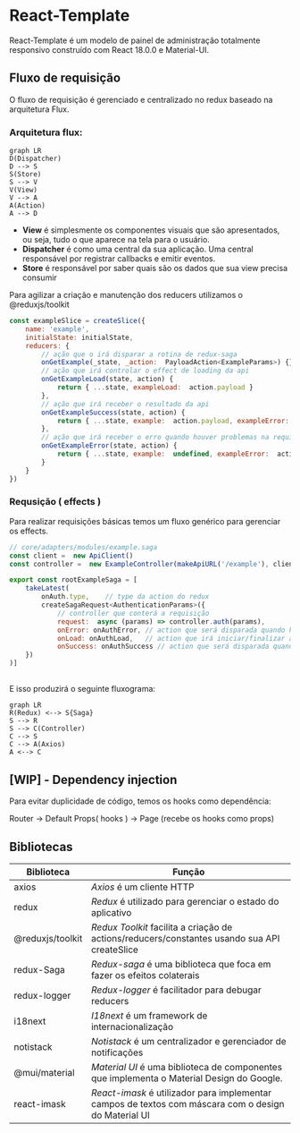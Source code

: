 # React-Template

React-Template é um modelo de painel de administração totalmente responsivo construído com React 18.0.0 e Material-UI.

## Fluxo de requisição

O fluxo de requisição é gerenciado e centralizado no redux baseado na arquitetura Flux.

### Arquitetura flux: 

```mermaid
graph LR
D(Dispatcher)
D --> S
S(Store)
S --> V
V(View)
V --> A
A(Action)
A --> D
```
 - **View** é simplesmente os componentes visuais que são apresentados, ou seja, tudo o que aparece na tela para o usuário.
 - **Dispatcher** é como uma central da sua aplicação. Uma central responsável por registrar callbacks e emitir eventos.   
 - **Store** é responsável por saber quais são os dados que sua view precisa consumir

Para agilizar a criação e manutenção dos reducers utilizamos o @reduxjs/toolkit

```js
const exampleSlice = createSlice({
	name: 'example',
	initialState: initialState,
	reducers: {
		// ação que o irá disparar a rotina de redux-saga
		onGetExample(_state, _action:  PayloadAction<ExampleParams>) {},
		// ação que irá controlar o effect de loading da api
		onGetExampleLoad(state, action) {
			return { ...state, exampleLoad:  action.payload }
		},
		// ação que irá receber o resultado da api
		onGetExampleSuccess(state, action) {
			return { ...state, example:  action.payload, exampleError:  undefined }
		},
		// ação que irá receber o erro quando houver problemas na requisição
		onGetExampleError(state, action) {
			return { ...state, example:  undefined, exampleError:  action.payload }
		}
	}
})
```
 

### Requsição ( effects )

Para realizar requisições básicas temos um fluxo genérico para gerenciar os effects. 

```js
// core/adapters/modules/example.saga
const client =  new ApiClient()
const controller =  new ExampleController(makeApiURL('/example'), client)

export const rootExampleSaga = [
	takeLatest(
		onAuth.type,	// type da action do redux 
		createSagaRequest<AuthenticationParams>({
			// controller que conterá a requisição 
			request:  async (params) => controller.auth(params), 
			onError: onAuthError, // action que será disparada quando houver erro
			onLoad: onAuthLoad,   // action que irá iniciar/finalizar a rotina da requisição
			onSuccess: onAuthSuccess // action que será disparada quando houver sucesso
	})
)]
```
##

E isso produzirá o seguinte fluxograma: 

```mermaid
graph LR
R(Redux) <--> S{Saga}
S --> R
S --> C(Controller)
C --> S
C --> A(Axios)
A <--> C 
```

## [WIP] - Dependency injection

Para evitar duplicidade de código, temos os hooks como dependência: 

Router -> Default Props( hooks ) -> Page (recebe os hooks como props)

## Bibliotecas

| Biblioteca | Função |
|--|--|
| axios  | _Axios_ é um cliente HTTP |
| redux  | _Redux_ é utilizado para gerenciar o estado do aplicativo|
| @reduxjs/toolkit  | _Redux Toolkit_ facilita a criação de actions/reducers/constantes usando sua API createSlice|
| redux-Saga  | _Redux_-_saga_ é uma biblioteca que foca em fazer os efeitos colaterais|
| redux-logger| _Redux-logger_ é facilitador para debugar reducers|
| i18next  | _I18next_ é um framework de internacionalização|
| notistack| _Notistack_ é um centralizador e gerenciador de notificações|
| @mui/material| _Material UI_ é uma biblioteca de componentes que implementa o Material Design do Google.|
| react-imask  | _React-imask_ é utilizador para implementar campos de textos com máscara com o design do Material UI|

